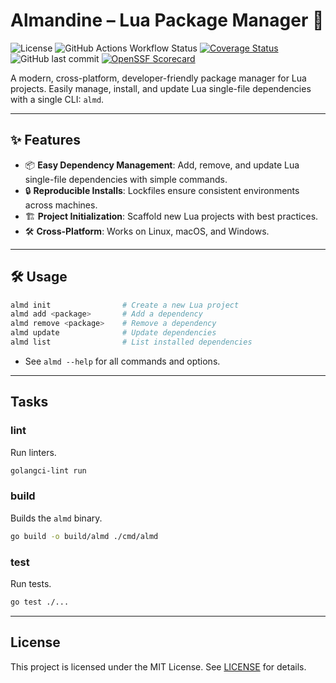 # Almandine – Lua Package Manager 💎

![License](https://img.shields.io/github/license/nightconcept/almandine-go)
![GitHub Actions Workflow Status](https://img.shields.io/github/actions/workflow/status/nightconcept/almandine-go/ci.yml)
[![Coverage Status](https://coveralls.io/repos/github/nightconcept/almandine-go/badge.svg)](https://coveralls.io/github/nightconcept/almandine-go)
![GitHub last commit](https://img.shields.io/github/last-commit/nightconcept/almandine-go)
[![OpenSSF Scorecard](https://api.scorecard.dev/projects/github.com/nightconcept/almandine-go/badge)](https://scorecard.dev/viewer/?uri=github.com/nightconcept/almandine-go)

A modern, cross-platform, developer-friendly package manager for Lua projects.
Easily manage, install, and update Lua single-file dependencies with a single CLI: `almd`.

---

## ✨ Features

- 📦 **Easy Dependency Management**: Add, remove, and update Lua single-file dependencies with simple commands.
- 🔒 **Reproducible Installs**: Lockfiles ensure consistent environments across machines.
- 🏗️ **Project Initialization**: Scaffold new Lua projects with best practices.
- 🛠️ **Cross-Platform**: Works on Linux, macOS, and Windows.

---

## 🛠️ Usage

```sh
almd init                # Create a new Lua project
almd add <package>       # Add a dependency
almd remove <package>    # Remove a dependency
almd update              # Update dependencies
almd list                # List installed dependencies
```

- See `almd --help` for all commands and options.

---

## Tasks

### lint

Run linters.

```sh
golangci-lint run
```

### build

Builds the `almd` binary.

```sh
go build -o build/almd ./cmd/almd
```

### test

Run tests.

```sh
go test ./...
```

---

## License

This project is licensed under the MIT License. See [LICENSE](LICENSE) for details.
